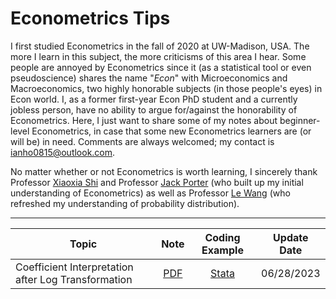 # Econometrics Tips
I first studied Econometrics in the fall of 2020 at UW-Madison, USA. The more I learn in this subject, the more criticisms of this area I hear. Some people are annoyed by Econometrics since it (as a statistical tool or even pseudoscience) shares the name "*Econ*" with Microeconomics and Macroeconomics, two highly honorable subjects (in those people's eyes) in Econ world. I, as a former first-year Econ PhD student and a currently jobless person, have no ability to argue for/against the honorability of Econometrics. Here, I just want to share some of my notes about beginner-level Econometrics, in case that some new Econometrics learners are (or will be) in need. Comments are always welcomed; my contact is [ianho0815@outlook.com](mailto:ianho0815@outlook.com?subject=[GitHub]%20Econometrics%20Tips).

No matter whether or not Econometrics is worth learning, I sincerely thank Professor [Xiaoxia Shi](https://users.ssc.wisc.edu/~xshi/) and Professor [Jack Porter](https://users.ssc.wisc.edu/~jrporter/) (who built up my initial understanding of Econometrics) as well as Professor [Le Wang](https://www.lewangecon.com/) (who refreshed my understanding of probability distribution).

---

| Topic | Note | Coding Example | Update Date |
| --- | :---: | :---: | :---: |
| Coefficient Interpretation after Log Transformation | [PDF](./PDFs/Interpreting_Coefficients.pdf) | [Stata](./Coding/Interpreting_Coefficients.do) | 06/28/2023 |
